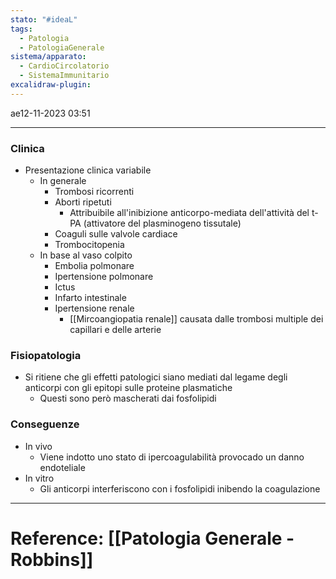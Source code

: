 ```yaml
---
stato: "#ideaL"
tags:
  - Patologia
  - PatologiaGenerale
sistema/apparato:
  - CardioCircolatorio
  - SistemaImmunitario
excalidraw-plugin:
---
```

ae12-11-2023 03:51

--- 
### Clinica
- Presentazione clinica variabile
	- In generale
		- Trombosi ricorrenti
		- Aborti ripetuti
			- Attribuibile all'inibizione anticorpo-mediata dell'attività del t-PA (attivatore del plasminogeno tissutale)
		- Coaguli sulle valvole cardiace
		- Trombocitopenia
	- In base al vaso colpito
		- Embolia polmonare
		- Ipertensione polmonare
		- Ictus
		- Infarto intestinale
		- Ipertensione renale
			- [[Mircoangiopatia renale]] causata dalle trombosi multiple dei capillari e delle arterie
### Fisiopatologia
- Si ritiene che gli effetti patologici siano mediati dal legame degli anticorpi con gli epitopi sulle proteine plasmatiche 
	- Questi sono però mascherati dai fosfolipidi

### Conseguenze
- In vivo
	- Viene indotto uno stato di ipercoagulabilità provocado un danno endoteliale
- In vitro
	- Gli anticorpi interferiscono con i fosfolipidi inibendo la coagulazione


--- 
# Reference: [[Patologia Generale - Robbins]]